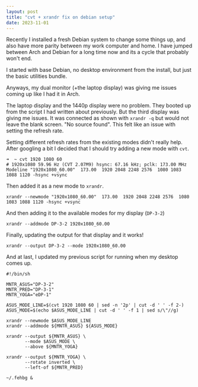 ```yaml
---
layout: post
title: "cvt + xrandr fix on debian setup"
date: 2023-11-01
---
```


Recently I installed a fresh Debian system to change some things up, and also have more parity between my work 
computer and home. I have jumped between Arch and Debian for a long time now and its a cycle that probably won't end.

I started with base Debian, no desktop environment from the install, but just the basic utilities bundle.

Anyways, my dual monitor (+the laptop display) was giving me issues coming up like I had it in Arch. 

The laptop display and the 1440p display were no problem. They booted up from the script I had written 
about previously. But the third display was giving me issues. It was connected as shown with `xrandr -q`
but would not leave the blank screen. "No source found". This felt like an issue with setting the refresh rate. 

Setting different refresh rates from the existing modes didn't really help. After googling a bit I decided that
I should try adding a new mode with `cvt`. 

```
➜  ~ cvt 1920 1080 60
# 1920x1080 59.96 Hz (CVT 2.07M9) hsync: 67.16 kHz; pclk: 173.00 MHz
Modeline "1920x1080_60.00"  173.00  1920 2048 2248 2576  1080 1083 1088 1120 -hsync +vsync
```

Then added it as a new mode to `xrandr`.

```
xrandr --newmode "1920x1080_60.00"  173.00  1920 2048 2248 2576  1080 1083 1088 1120 -hsync +vsync
```

And then adding it to the available modes for my display (`DP-3-2`)

```
xrandr --addmode DP-3-2 1920x1080_60.00
```

Finally, updating the output for that display and it works!

```
xrandr --output DP-3-2 --mode 1920x1080_60.00
```

And at last, I updated my previous script for running when my desktop comes up. 

```
#!/bin/sh

MNTR_ASUS="DP-3-2"
MNTR_PRED="DP-3-1"
MNTR_YOGA="eDP-1"

ASUS_MODE_LINE=$(cvt 1920 1080 60 | sed -n '2p' | cut -d ' ' -f 2-)
ASUS_MODE=$(echo $ASUS_MODE_LINE | cut -d ' ' -f 1 | sed s/\"//g)

xrandr --newmode $ASUS_MODE_LINE
xrandr --addmode ${MNTR_ASUS} ${ASUS_MODE}

xrandr --output ${MNTR_ASUS} \
       --mode $ASUS_MODE \
       --above ${MNTR_YOGA} 

xrandr --output ${MNTR_YOGA} \
       --rotate inverted \
       --left-of ${MNTR_PRED}

~/.fehbg &
```

